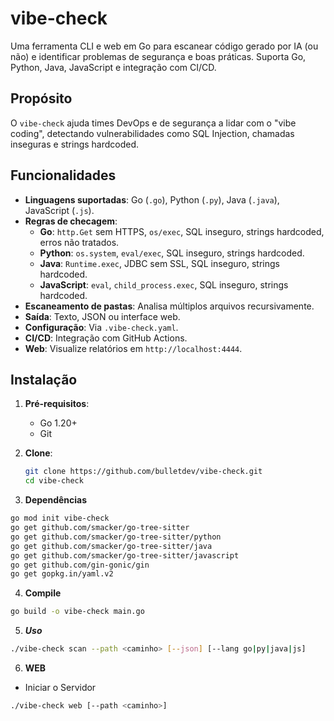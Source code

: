 # vibe-check

Uma ferramenta CLI e web em Go para escanear código gerado por IA (ou não) 
e identificar problemas de segurança e boas práticas. 
Suporta Go, Python, Java, JavaScript e integração com CI/CD.

## Propósito

O `vibe-check` ajuda times DevOps e de segurança a lidar com o "vibe coding", detectando vulnerabilidades como SQL Injection, chamadas inseguras e strings hardcoded.

## Funcionalidades

- **Linguagens suportadas**: Go (`.go`), Python (`.py`), Java (`.java`), JavaScript (`.js`).
- **Regras de checagem**: 
    - **Go**: `http.Get` sem HTTPS, `os/exec`, SQL inseguro, strings hardcoded, erros não tratados.
    - **Python**: `os.system`, `eval/exec`, SQL inseguro, strings hardcoded.
    - **Java**: `Runtime.exec`, JDBC sem SSL, SQL inseguro, strings hardcoded.
    - **JavaScript**: `eval`, `child_process.exec`, SQL inseguro, strings hardcoded.
- **Escaneamento de pastas**: Analisa múltiplos arquivos recursivamente.
- **Saída**: Texto, JSON ou interface web.
- **Configuração**: Via `.vibe-check.yaml`.
- **CI/CD**: Integração com GitHub Actions.
- **Web**: Visualize relatórios em `http://localhost:4444`.

## Instalação

1. **Pré-requisitos**:
    - Go 1.20+
    - Git

2. **Clone**:
   ```bash
   git clone https://github.com/bulletdev/vibe-check.git
   cd vibe-check
   
3. **Dependências**

````bash
go mod init vibe-check
go get github.com/smacker/go-tree-sitter
go get github.com/smacker/go-tree-sitter/python
go get github.com/smacker/go-tree-sitter/java
go get github.com/smacker/go-tree-sitter/javascript
go get github.com/gin-gonic/gin
go get gopkg.in/yaml.v2
````

4. **Compile**

````bash
go build -o vibe-check main.go
````

5. ***Uso***

````bash
./vibe-check scan --path <caminho> [--json] [--lang go|py|java|js]
````

6. **WEB**
 - Iniciar o Servidor
`````bash
./vibe-check web [--path <caminho>]
`````` 

